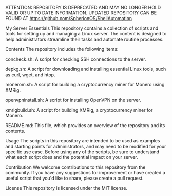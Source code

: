 ATTENTION: REPOSITORY IS DEPRECATED AND MAY NO LONGER HOLD VALID OR UP TO DATE INFORMATION. UPDATED REPOSITORY CAN BE FOUND AT https://github.com/SpherionOS/ShellAutomation

My Server Essentials
This repository contains a collection of scripts and tools for setting up and managing a Linux server. The content is designed to help administrators streamline their tasks and automate routine processes.

Contents
The repository includes the following items:

concheck.sh: A script for checking SSH connections to the server.

depkg.sh: A script for downloading and installing essential Linux tools, such as curl, wget, and htop.

monerom.sh: A script for building a cryptocurrency miner for Monero using XMRig.

openvpninstall.sh: A script for installing OpenVPN on the server.

xmrigbuild.sh: A script for building XMRig, a cryptocurrency miner for Monero.

README.md: This file, which provides an overview of the repository and its contents.

Usage
The scripts in this repository are intended to be used as examples and starting points for administrators, and may need to be modified for your specific use case. Before using any of the scripts, be sure to understand what each script does and the potential impact on your server.

Contribution
We welcome contributions to this repository from the community. If you have any suggestions for improvement or have created a useful script that you'd like to share, please create a pull request.

License
This repository is licensed under the MIT license.








